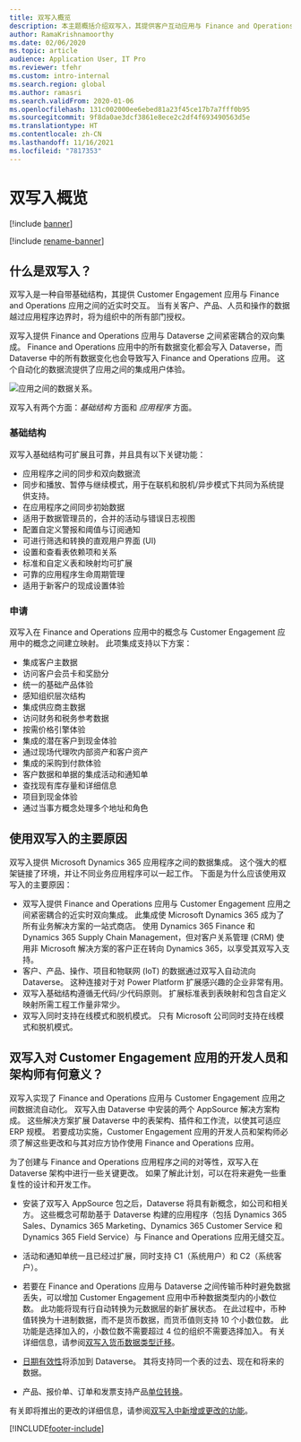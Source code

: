 ```yaml
---
title: 双写入概览
description: 本主题概括介绍双写入，其提供客户互动应用与 Finance and Operations 应用之间的近实时交互。
author: RamaKrishnamoorthy
ms.date: 02/06/2020
ms.topic: article
audience: Application User, IT Pro
ms.reviewer: tfehr
ms.custom: intro-internal
ms.search.region: global
ms.author: ramasri
ms.search.validFrom: 2020-01-06
ms.openlocfilehash: 131c002000ee6ebed81a23f45ce17b7a7fff0b95
ms.sourcegitcommit: 9f8da0ae3dcf3861e8ece2c2df4f693490563d5e
ms.translationtype: HT
ms.contentlocale: zh-CN
ms.lasthandoff: 11/16/2021
ms.locfileid: "7817353"
---
```

# <a name="dual-write-overview"></a>双写入概览

[!include [banner](../../includes/banner.md)]

[!include [rename-banner](~/includes/cc-data-platform-banner.md)]



## <a name="what-is-dual-write"></a>什么是双写入？

双写入是一种自带基础结构，其提供 Customer Engagement 应用与 Finance and Operations 应用之间的近实时交互。 当有关客户、产品、人员和操作的数据越过应用程序边界时，将为组织中的所有部门授权。

双写入提供 Finance and Operations 应用与 Dataverse 之间紧密耦合的双向集成。 Finance and Operations 应用中的所有数据变化都会写入 Dataverse，而 Dataverse 中的所有数据变化也会导致写入 Finance and Operations 应用。 这个自动化的数据流提供了应用之间的集成用户体验。

![应用之间的数据关系。](media/dual-write-overview.jpg)

双写入有两个方面：*基础结构* 方面和 *应用程序* 方面。

### <a name="infrastructure"></a>基础结构

双写入基础结构可扩展且可靠，并且具有以下关键功能：

+ 应用程序之间的同步和双向数据流
+ 同步和播放、暂停与继续模式，用于在联机和脱机/异步模式下共同为系统提供支持。
+ 在应用程序之间同步初始数据
+ 适用于数据管理员的，合并的活动与错误日志视图
+ 配置自定义警报和阈值与订阅通知
+ 可进行筛选和转换的直观用户界面 (UI)
+ 设置和查看表依赖项和关系
+ 标准和自定义表和映射均可扩展
+ 可靠的应用程序生命周期管理
+ 适用于新客户的现成设置体验

### <a name="application"></a>申请

双写入在 Finance and Operations 应用中的概念与 Customer Engagement 应用中的概念之间建立映射。 此项集成支持以下方案：

+ 集成客户主数据
+ 访问客户会员卡和奖励分
+ 统一的基础产品体验
+ 感知组织层次结构
+ 集成供应商主数据
+ 访问财务和税务参考数据
+ 按需价格引擎体验
+ 集成的潜在客户到现金体验
+ 通过现场代理吹内部资产和客户资产
+ 集成的采购到付款体验
+ 客户数据和单据的集成活动和通知单
+ 查找现有库存量和详细信息
+ 项目到现金体验
+ 通过当事方概念处理多个地址和角色


## <a name="top-reasons-to-use-dual-write"></a>使用双写入的主要原因

双写入提供 Microsoft Dynamics 365 应用程序之间的数据集成。 这个强大的框架链接了环境，并让不同业务应用程序可以一起工作。 下面是为什么应该使用双写入的主要原因：

+ 双写入提供 Finance and Operations 应用与 Customer Engagement 应用之间紧密耦合的近实时双向集成。 此集成使 Microsoft Dynamics 365 成为了所有业务解决方案的一站式商店。 使用 Dynamics 365 Finance 和 Dynamics 365 Supply Chain Management，但对客户关系管理 (CRM) 使用非 Microsoft 解决方案的客户正在转向 Dynamics 365，以享受其双写入支持。
+ 客户、产品、操作、项目和物联网 (IoT) 的数据通过双写入自动流向 Dataverse。 这种连接对于对 Power Platform 扩展感兴趣的企业非常有用。
+ 双写入基础结构遵循无代码/少代码原则。 扩展标准表到表映射和包含自定义映射所需工程工作量非常少。
+ 双写入同时支持在线模式和脱机模式。 只有 Microsoft 公司同时支持在线模式和脱机模式。

## <a name="what-does-dual-write-mean-for-developers-and-architects-of-customer-engagement-apps"></a><a id="developer-architect"></a>双写入对 Customer Engagement 应用的开发人员和架构师有何意义？

双写入实现了 Finance and Operations 应用与 Customer Engagement 应用之间数据流自动化。 双写入由 Dataverse 中安装的两个 AppSource 解决方案构成。 这些解决方案扩展 Dataverse 中的表架构、插件和工作流，以使其可适应 ERP 规模。 若要成功实施，Customer Engagement 应用的开发人员和架构师必须了解这些更改和与其对应方协作使用 Finance and Operations 应用。

为了创建与 Finance and Operations 应用程序之间的对等性，双写入在 Dataverse 架构中进行一些关键更改。 如果了解此计划，可以在将来避免一些重复性的设计和开发工作。

+ 安装了双写入 AppSource 包之后，Dataverse 将具有新概念，如公司和相关方。 这些概念可帮助基于 Dataverse 构建的应用程序（包括 Dynamics 365 Sales、Dynamics 365 Marketing、Dynamics 365 Customer Service 和 Dynamics 365 Field Service）与 Finance and Operations 应用无缝交互。

+ 活动和通知单统一且已经过扩展，同时支持 C1（系统用户）和 C2（系统客户）。

+ 若要在 Finance and Operations 应用与 Dataverse 之间传输币种时避免数据丢失，可以增加 Customer Engagement 应用中币种数据类型内的小数位数。 此功能将现有行自动转换为元数据层的新扩展状态。 在此过程中，币种值转换为十进制数据，而不是货币数据，而货币值则支持 10 个小数位数。 此功能是选择加入的，小数位数不需要超过 4 位的组织不需要选择加入。 有关详细信息，请参阅[双写入货币数据类型迁移](currrency-decimal-places.md)。

+ [日期有效性](../../dev-tools/date-effectivity.md)将添加到 Dataverse。 其将支持同一个表的过去、现在和将来的数据。

+ 产品、报价单、订单和发票支持产品[单位转换](../../../../supply-chain/pim/tasks/manage-unit-measure.md)。

有关即将推出的更改的详细信息，请参阅[双写入中新增或更改的功能](whats-new-dual-write.md)。



[!INCLUDE[footer-include](../../../../includes/footer-banner.md)]
